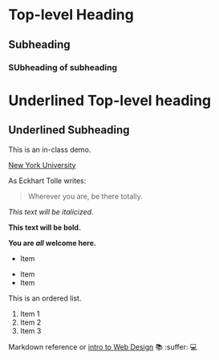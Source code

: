 # Top-level Heading
## Subheading
### SUbheading of subheading

Underlined Top-level heading
============================

Underlined Subheading
----------------------

This is an in-class demo.

[New York University](https://www.nyu.edu/)

As Eckhart Tolle writes:

>Wherever you are, be there totally.

*This text will be italicized.*

**This text will be bold.**

**You are _all_ welcome here.**

- Item
* Item
* Item

This is an ordered list.

1. Item 1
2. Item 2
3. Item 3

Markdown reference or [intro to Web Design](https://cs.nyu.edu/courses/spring21/CSCI-UA.0004-004/) :books: :suffer: :computer: